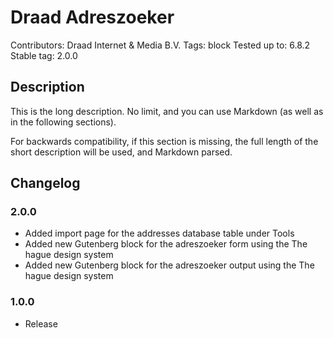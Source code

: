 # Draad Adreszoeker

Contributors:      Draad Internet &amp; Media B.V.
Tags:              block
Tested up to:      6.8.2
Stable tag:        2.0.0


## Description

This is the long description. No limit, and you can use Markdown (as well as in the following sections).

For backwards compatibility, if this section is missing, the full length of the short description will be used, and
Markdown parsed.


## Changelog

### 2.0.0

- Added import page for the addresses database table under Tools
- Added new Gutenberg block for the adreszoeker form using the The hague design system
- Added new Gutenberg block for the adreszoeker output using the The hague design system

### 1.0.0

- Release